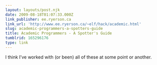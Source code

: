 ```yaml
---
layout: layouts/post.njk
date: 2009-08-18T01:07:33.000Z
link_publisher: ee.ryerson.ca
link_url: 'http://www.ee.ryerson.ca/~elf/hack/academic.html'
slug: academic-programmers-a-spotters-guide
title: Academic Programmers - A Spotter's Guide
tumblrid: 165296176
type: link
---
```

<p>I think I&rsquo;ve worked with (or been) all of these at some point or another.</p>
